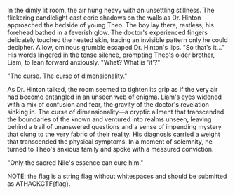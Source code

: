 In the dimly lit room, the air hung heavy with an unsettling stillness. The flickering candlelight cast eerie shadows on the walls as Dr. Hinton approached the bedside of young Theo. The boy lay there, restless, his forehead bathed in a feverish glow. The doctor's experienced fingers delicately touched the heated skin, tracing an invisible pattern only he could decipher. A low, ominous grumble escaped Dr. Hinton's lips. "So that's it..." His words lingered in the tense silence, prompting Theo's older brother, Liam, to lean forward anxiously. "What? What is 'it'?"

"The curse. The curse of dimensionality."

As Dr. Hinton talked, the room seemed to tighten its grip as if the very air had become entangled in an unseen web of enigma. Liam's eyes widened with a mix of confusion and fear, the gravity of the doctor's revelation sinking in. The curse of dimensionality—a cryptic ailment that transcended the boundaries of the known and ventured into realms unseen, leaving behind a trail of unanswered questions and a sense of impending mystery that clung to the very fabric of their reality. His diagnosis carried a weight that transcended the physical symptoms. In a moment of solemnity, he turned to Theo's anxious family and spoke with a measured conviction.

"Only the sacred Nile's essence can cure him."

NOTE: the flag is a string flag without whitespaces and should be submitted as ATHACKCTF{flag}.

